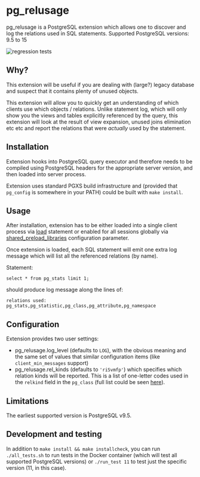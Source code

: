 # pg_relusage

pg_relusage is a PostgreSQL extension which allows one to discover and log the relations used in SQL statements. Supported PostgreSQL versions: 9.5 to 15

![regression tests](https://github.com/adept/pg_relusage/actions/workflows/ci.yml/badge.svg)

## Why?

This extension will be useful if you are dealing with (large?) legacy database and suspect that it contains plenty of unused objects.

This extension will allow you to quickly get an understanding of which clients use which objects / relations. Unlike statement log, which will only show you the views and tables explicitly referenced by the query, this extension will look at the result of view expansion, unused joins elimination etc etc and report the relations that were *actually* used by the statement.

## Installation

Extension hooks into PostgreSQL query executor and therefore needs to be compiled using PostgreSQL headers for the appropriate server version,
and then loaded into server process.

Extension uses standard PGXS build infrastructure and (provided that `pg_config` is somewhere in your PATH) could be built with `make install`.

## Usage

After installation, extension has to be either loaded into a single client process via [load](https://www.postgresql.org/docs/current/sql-load.html) statement or enabled for all sessions globally via [shared_preload_libraries](https://postgresqlco.nf/doc/en/param/shared_preload_libraries/) configuration parameter.

Once extension is loaded, each SQL statement will emit one extra log message which will list all the referenced relations (by name).

Statement:

```
select * from pg_stats limit 1;
```

should produce log message along the lines of:

```
relations used: pg_stats,pg_statistic,pg_class,pg_attribute,pg_namespace
```

## Configuration

Extension provides two user settings:

* pg_relusage.log_level (defaults to `LOG`), with the obvious meaning and the same set of values that similar configuration items (like `client_min_messages` support)
* pg_relusage.rel_kinds (defaults to `'riSvmfp'`) which specifies which relation kinds will be reported. This is a list of one-letter codes used in the `relkind` field in the `pg_class` (full list could be seen [here](https://www.postgresql.org/docs/current/catalog-pg-class.html)).

## Limitations

The earliest supported version is PostgreSQL v9.5.

## Development and testing

In addition to `make install && make installcheck`, you can run `./all_tests.sh` to run tests in the Docker container (which will test all supported PostgreSQL versions) or `./run_test 11` to test just the specific version (11, in this case).
